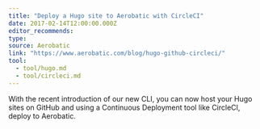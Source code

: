 ```yaml
---
title: "Deploy a Hugo site to Aerobatic with CircleCI"
date: 2017-02-14T12:00:00.000Z
editor_recommends:
type:
source: Aerobatic
link: "https://www.aerobatic.com/blog/hugo-github-circleci/"
tool:
  - tool/hugo.md
  - tool/circleci.md
---
```

With the recent introduction of our new CLI, you can now host your Hugo sites on GitHub and using a Continuous Deployment tool like CircleCI, deploy to Aerobatic.
